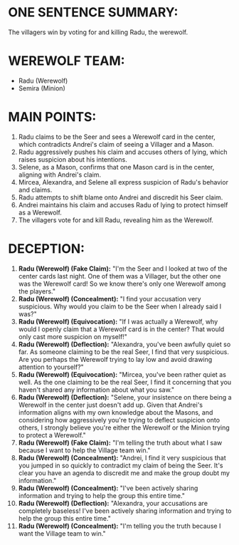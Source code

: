 # ONE SENTENCE SUMMARY:
The villagers win by voting for and killing Radu, the werewolf.

# WEREWOLF TEAM:
- Radu (Werewolf)
- Semira (Minion)

# MAIN POINTS:
1. Radu claims to be the Seer and sees a Werewolf card in the center, which contradicts Andrei's claim of seeing a Villager and a Mason.
2. Radu aggressively pushes his claim and accuses others of lying, which raises suspicion about his intentions.
3. Selene, as a Mason, confirms that one Mason card is in the center, aligning with Andrei's claim.
4. Mircea, Alexandra, and Selene all express suspicion of Radu's behavior and claims.
5. Radu attempts to shift blame onto Andrei and discredit his Seer claim.
6. Andrei maintains his claim and accuses Radu of lying to protect himself as a Werewolf.
7. The villagers vote for and kill Radu, revealing him as the Werewolf.

# DECEPTION:
1. **Radu (Werewolf) (Fake Claim):** "I'm the Seer and I looked at two of the center cards last night. One of them was a Villager, but the other one was the Werewolf card! So we know there's only one Werewolf among the players."
2. **Radu (Werewolf) (Concealment):** "I find your accusation very suspicious. Why would you claim to be the Seer when I already said I was?"
3. **Radu (Werewolf) (Equivocation):** "If I was actually a Werewolf, why would I openly claim that a Werewolf card is in the center? That would only cast more suspicion on myself!"
4. **Radu (Werewolf) (Deflection):** "Alexandra, you've been awfully quiet so far. As someone claiming to be the real Seer, I find that very suspicious. Are you perhaps the Werewolf trying to lay low and avoid drawing attention to yourself?"
5. **Radu (Werewolf) (Equivocation):** "Mircea, you've been rather quiet as well. As the one claiming to be the real Seer, I find it concerning that you haven't shared any information about what you saw."
6. **Radu (Werewolf) (Deflection):** "Selene, your insistence on there being a Werewolf in the center just doesn't add up. Given that Andrei's information aligns with my own knowledge about the Masons, and considering how aggressively you're trying to deflect suspicion onto others, I strongly believe you're either the Werewolf or the Minion trying to protect a Werewolf."
7. **Radu (Werewolf) (Fake Claim):** "I'm telling the truth about what I saw because I want to help the Village team win."
8. **Radu (Werewolf) (Concealment):** "Andrei, I find it very suspicious that you jumped in so quickly to contradict my claim of being the Seer. It's clear you have an agenda to discredit me and make the group doubt my information."
9. **Radu (Werewolf) (Concealment):** "I've been actively sharing information and trying to help the group this entire time."
10. **Radu (Werewolf) (Deflection):** "Alexandra, your accusations are completely baseless! I've been actively sharing information and trying to help the group this entire time."
11. **Radu (Werewolf) (Concealment):** "I'm telling you the truth because I want the Village team to win."